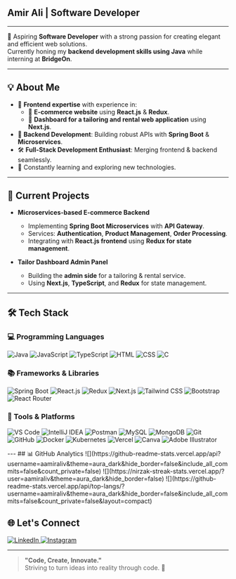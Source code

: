 ## Amir Ali | Software Developer

---

🚀 Aspiring **Software Developer** with a strong passion for creating elegant and efficient web solutions.  
Currently honing my **backend development skills using Java** while interning at **BridgeOn**.

---

## 💡 About Me
- 🎨 **Frontend expertise** with experience in:
  - 🛒 **E-commerce website** using **React.js** & **Redux**.
  - 🧵 **Dashboard for a tailoring and rental web application** using **Next.js**.
- 🔧 **Backend Development**: Building robust APIs with **Spring Boot** & **Microservices**.
- 🛠️ **Full-Stack Development Enthusiast**: Merging frontend & backend seamlessly.
- 🌱 Constantly learning and exploring new technologies.

---

## 🚀 Current Projects
- **Microservices-based E-commerce Backend**  
  - Implementing **Spring Boot Microservices** with **API Gateway**.  
  - Services: **Authentication**, **Product Management**, **Order Processing**.  
  - Integrating with **React.js frontend** using **Redux for state management**.  

- **Tailor Dashboard Admin Panel**  
  - Building the **admin side** for a tailoring & rental service.  
  - Using **Next.js**, **TypeScript**, and **Redux** for state management.  

---

## 🛠️ Tech Stack

### 💻 Programming Languages  
<p>
  <img src="https://img.shields.io/badge/Java-007396?style=for-the-badge&logo=java&logoColor=white" alt="Java" />
  <img src="https://img.shields.io/badge/JavaScript-F7DF1E?style=for-the-badge&logo=javascript&logoColor=black" alt="JavaScript" />
  <img src="https://img.shields.io/badge/TypeScript-3178C6?style=for-the-badge&logo=typescript&logoColor=white" alt="TypeScript" />
  <img src="https://img.shields.io/badge/HTML5-E34F26?style=for-the-badge&logo=html5&logoColor=white" alt="HTML" />
  <img src="https://img.shields.io/badge/CSS3-1572B6?style=for-the-badge&logo=css3&logoColor=white" alt="CSS" />
  <img src="https://img.shields.io/badge/C-A8B9CC?style=for-the-badge&logo=c&logoColor=white" alt="C" />
</p>

### 📚 Frameworks & Libraries  
<p>
  <img src="https://img.shields.io/badge/Spring_Boot-6DB33F?style=for-the-badge&logo=springboot&logoColor=white" alt="Spring Boot" />
  <img src="https://img.shields.io/badge/React-61DAFB?style=for-the-badge&logo=react&logoColor=black" alt="React.js" />
  <img src="https://img.shields.io/badge/Redux-764ABC?style=for-the-badge&logo=redux&logoColor=white" alt="Redux" />
  <img src="https://img.shields.io/badge/Next.js-000000?style=for-the-badge&logo=next.js&logoColor=white" alt="Next.js" />
  <img src="https://img.shields.io/badge/Tailwind_CSS-38B2AC?style=for-the-badge&logo=tailwind-css&logoColor=white" alt="Tailwind CSS" />
  <img src="https://img.shields.io/badge/Bootstrap-7952B3?style=for-the-badge&logo=bootstrap&logoColor=white" alt="Bootstrap" />
  <img src="https://img.shields.io/badge/React_Router-CA4245?style=for-the-badge&logo=react-router&logoColor=white" alt="React Router" />
</p>

### 🔧 Tools & Platforms  
<p>
  <img src="https://img.shields.io/badge/Visual_Studio_Code-007ACC?style=for-the-badge&logo=visual-studio-code&logoColor=white" alt="VS Code" />
  <img src="https://img.shields.io/badge/IntelliJ_IDEA-000000?style=for-the-badge&logo=intellij-idea&logoColor=white" alt="IntelliJ IDEA" />
  <img src="https://img.shields.io/badge/Postman-FF6C37?style=for-the-badge&logo=postman&logoColor=white" alt="Postman" />
  <img src="https://img.shields.io/badge/MySQL-4479A1?style=for-the-badge&logo=mysql&logoColor=white" alt="MySQL" />
  <img src="https://img.shields.io/badge/MongoDB-47A248?style=for-the-badge&logo=mongodb&logoColor=white" alt="MongoDB" />
  <img src="https://img.shields.io/badge/Git-F05032?style=for-the-badge&logo=git&logoColor=white" alt="Git" />
  <img src="https://img.shields.io/badge/GitHub-181717?style=for-the-badge&logo=github&logoColor=white" alt="GitHub" />
  <img src="https://img.shields.io/badge/Docker-2496ED?style=for-the-badge&logo=docker&logoColor=white" alt="Docker" />
  <img src="https://img.shields.io/badge/Kubernetes-326CE5?style=for-the-badge&logo=kubernetes&logoColor=white" alt="Kubernetes" />
  <img src="https://img.shields.io/badge/Vercel-000000?style=for-the-badge&logo=vercel&logoColor=white" alt="Vercel" />
  <img src="https://img.shields.io/badge/Canva-00C4CC?style=for-the-badge&logo=canva&logoColor=white" alt="Canva" />
  <img src="https://img.shields.io/badge/Adobe%20Illustrator-FF9A00?style=for-the-badge&logo=adobeillustrator&logoColor=white" alt="Adobe Illustrator" />
</p>
---
## 📊 GitHub Analytics
![](https://github-readme-stats.vercel.app/api?username=aamiraliv&theme=aura_dark&hide_border=false&include_all_commits=false&count_private=false)
![](https://nirzak-streak-stats.vercel.app/?user=aamiraliv&theme=aura_dark&hide_border=false)
![](https://github-readme-stats.vercel.app/api/top-langs/?username=aamiraliv&theme=aura_dark&hide_border=false&include_all_commits=false&count_private=false&layout=compact)


## 🌐 Let's Connect  
<p>
  <a href="https://www.linkedin.com/in/amir-ali-v-9ab1912aa/" target="_blank">
    <img src="https://img.shields.io/badge/LinkedIn-0077B5?style=for-the-badge&logo=linkedin&logoColor=white" alt="LinkedIn" />
  </a>
  <a href="https://www.instagram.com/aamiir.v/?igsh=a21rbzNicmt6MDNk&utm_source=qr#" target="_blank">
    <img src="https://img.shields.io/badge/Instagram-E4405F?style=for-the-badge&logo=instagram&logoColor=white" alt="Instagram" />
  </a>
</p>

---

> **"Code, Create, Innovate."**  
> Striving to turn ideas into reality through code. 🌟



 
